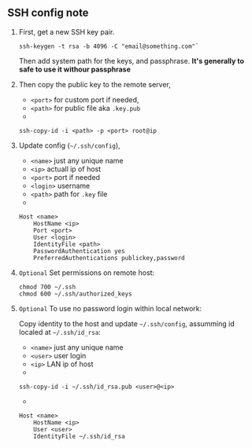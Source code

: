 ## SSH config note

1. First, get a new SSH key pair.

    ```
    ssh-keygen -t rsa -b 4096 -C "email@something.com"`
    ```

    Then add system path for the keys, and passphrase.
    **It's generally to safe to use it withour passphrase**

2. Then copy the public key to the remote server, 

    - `<port>` for custom port if needed, 
    - `<path>` for public file aka `.key.pub`
    -
    ```
    ssh-copy-id -i <path> -p <port> root@ip
    ```

4. Update config (`~/.ssh/config`),

    - `<name>` just any unique name
    - `<ip>` actuall ip of host
    - `<port>` port if needed
    - `<login>` username
    - `<path>` path for `.key` file
    - 
    ```
    Host <name>
        HostName <ip>
        Port <port>
        User <login>
        IdentityFile <path>
        PasswordAuthentication yes
        PreferredAuthentications publickey,password
    ```

3. `Optional` Set permissions on remote host:
    ``` 
    chmod 700 ~/.ssh
    chmod 600 ~/.ssh/authorized_keys
    ```

4. `Optional` To use no password login within local network:

    Copy identity to the host and update `~/.ssh/config`, assumming id localed at `~/.ssh/id_rsa`:
    - `<name>` just any unique name
    - `<user>` user login
    - `<ip>` LAN ip of host
    -
    ```
    ssh-copy-id -i ~/.ssh/id_rsa.pub <user>@<ip>
    ```
    -
    ```
    Host <name>
        HostName <ip>
        User <user>
        IdentityFile ~/.ssh/id_rsa
